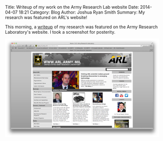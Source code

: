 Title: Writeup of my work on the Army Research Lab website
Date: 2014-04-07 18:21
Category: Blog
Author: Joshua Ryan Smith
Summary: My research was featured on ARL's website!

This morning, a [writeup](http://www.arl.army.mil/www/default.cfm?article=2462) of my research was featured on the Army Research Laboratory's website. I took a screenshot for posterity.

![ARL website](images/screenshot-arl_website.png "ARL website")
